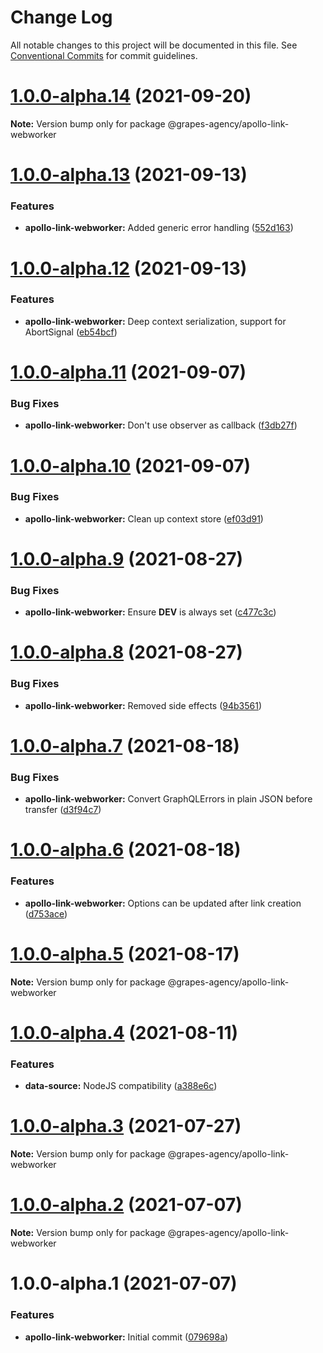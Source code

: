 # Change Log

All notable changes to this project will be documented in this file.
See [Conventional Commits](https://conventionalcommits.org) for commit guidelines.

# [1.0.0-alpha.14](https://github.com/grapes-agency/graphql/compare/@grapes-agency/apollo-link-webworker@1.0.0-alpha.13...@grapes-agency/apollo-link-webworker@1.0.0-alpha.14) (2021-09-20)

**Note:** Version bump only for package @grapes-agency/apollo-link-webworker





# [1.0.0-alpha.13](https://github.com/grapes-agency/graphql/compare/@grapes-agency/apollo-link-webworker@1.0.0-alpha.12...@grapes-agency/apollo-link-webworker@1.0.0-alpha.13) (2021-09-13)


### Features

* **apollo-link-webworker:** Added generic error handling ([552d163](https://github.com/grapes-agency/graphql/commit/552d16320f227a36694914a97af858633144b72a))





# [1.0.0-alpha.12](https://github.com/grapes-agency/graphql/compare/@grapes-agency/apollo-link-webworker@1.0.0-alpha.11...@grapes-agency/apollo-link-webworker@1.0.0-alpha.12) (2021-09-13)


### Features

* **apollo-link-webworker:** Deep context serialization, support for AbortSignal ([eb54bcf](https://github.com/grapes-agency/graphql/commit/eb54bcf29decdbc2ed3af6d22accc3e0b2e8f126))





# [1.0.0-alpha.11](https://github.com/grapes-agency/graphql/compare/@grapes-agency/apollo-link-webworker@1.0.0-alpha.10...@grapes-agency/apollo-link-webworker@1.0.0-alpha.11) (2021-09-07)


### Bug Fixes

* **apollo-link-webworker:** Don't use observer as callback ([f3db27f](https://github.com/grapes-agency/graphql/commit/f3db27f8c44dfb3ac8c7fba1b41956f768bdd659))





# [1.0.0-alpha.10](https://github.com/grapes-agency/graphql/compare/@grapes-agency/apollo-link-webworker@1.0.0-alpha.9...@grapes-agency/apollo-link-webworker@1.0.0-alpha.10) (2021-09-07)


### Bug Fixes

* **apollo-link-webworker:** Clean up context store ([ef03d91](https://github.com/grapes-agency/graphql/commit/ef03d919c3014a253d43ffdd7da0d75578cb9e92))





# [1.0.0-alpha.9](https://github.com/grapes-agency/graphql/compare/@grapes-agency/apollo-link-webworker@1.0.0-alpha.8...@grapes-agency/apollo-link-webworker@1.0.0-alpha.9) (2021-08-27)


### Bug Fixes

* **apollo-link-webworker:** Ensure __DEV__ is always set ([c477c3c](https://github.com/grapes-agency/graphql/commit/c477c3cb51857ca73f65a7722155ed1774e794f5))





# [1.0.0-alpha.8](https://github.com/grapes-agency/graphql/compare/@grapes-agency/apollo-link-webworker@1.0.0-alpha.7...@grapes-agency/apollo-link-webworker@1.0.0-alpha.8) (2021-08-27)


### Bug Fixes

* **apollo-link-webworker:** Removed side effects ([94b3561](https://github.com/grapes-agency/graphql/commit/94b35611d0be2e60f8387cd3237e34ada2cf6101))





# [1.0.0-alpha.7](https://github.com/grapes-agency/graphql/compare/@grapes-agency/apollo-link-webworker@1.0.0-alpha.6...@grapes-agency/apollo-link-webworker@1.0.0-alpha.7) (2021-08-18)


### Bug Fixes

* **apollo-link-webworker:** Convert GraphQLErrors in plain JSON before transfer ([d3f94c7](https://github.com/grapes-agency/graphql/commit/d3f94c77137d69da9008793834371e9b34e8a18e))





# [1.0.0-alpha.6](https://github.com/grapes-agency/graphql/compare/@grapes-agency/apollo-link-webworker@1.0.0-alpha.5...@grapes-agency/apollo-link-webworker@1.0.0-alpha.6) (2021-08-18)


### Features

* **apollo-link-webworker:** Options can be updated after link creation ([d753ace](https://github.com/grapes-agency/graphql/commit/d753ace2ebae6a6170ad1c28ae4bb6e8fd87ca75))





# [1.0.0-alpha.5](https://github.com/grapes-agency/graphql/compare/@grapes-agency/apollo-link-webworker@1.0.0-alpha.4...@grapes-agency/apollo-link-webworker@1.0.0-alpha.5) (2021-08-17)

**Note:** Version bump only for package @grapes-agency/apollo-link-webworker





# [1.0.0-alpha.4](https://github.com/grapes-agency/graphql/compare/@grapes-agency/apollo-link-webworker@1.0.0-alpha.3...@grapes-agency/apollo-link-webworker@1.0.0-alpha.4) (2021-08-11)


### Features

* **data-source:** NodeJS compatibility ([a388e6c](https://github.com/grapes-agency/graphql/commit/a388e6c802029217e177e4dcb7562807cd63000d))





# [1.0.0-alpha.3](https://github.com/grapes-agency/graphql/compare/@grapes-agency/apollo-link-webworker@1.0.0-alpha.2...@grapes-agency/apollo-link-webworker@1.0.0-alpha.3) (2021-07-27)

**Note:** Version bump only for package @grapes-agency/apollo-link-webworker





# [1.0.0-alpha.2](https://github.com/grapes-agency/graphql/compare/@grapes-agency/apollo-link-webworker@1.0.0-alpha.1...@grapes-agency/apollo-link-webworker@1.0.0-alpha.2) (2021-07-07)

**Note:** Version bump only for package @grapes-agency/apollo-link-webworker





# 1.0.0-alpha.1 (2021-07-07)


### Features

* **apollo-link-webworker:** Initial commit ([079698a](https://github.com/grapes-agency/graphql/commit/079698ac6b7aabfb909581afcaf9ee576743661b))
